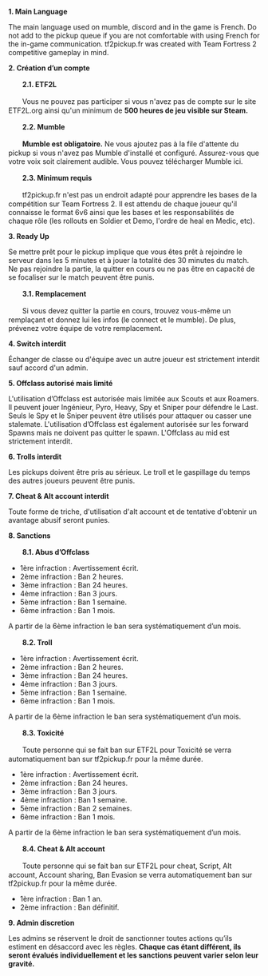 **1. Main Language**

The main language used on mumble, discord and in the game is French. Do not add to the pickup queue if you are not comfortable with using French for the in-game communication. tf2pickup.fr was created with Team Fortress 2 competitive gameplay in mind.

**2. Création d’un compte**

　　**2.1. ETF2L**

 　　Vous ne pouvez pas participer si vous n'avez pas de compte sur le site ETF2L.org ainsi qu'un minimum de __500 heures de jeu visible sur Steam.__

　　**2.2. Mumble**

　　__Mumble est obligatoire.__ Ne vous ajoutez pas à la file d'attente du pickup si vous n'avez pas Mumble d'installé et configuré. Assurez-vous que votre voix soit clairement audible. Vous pouvez télécharger Mumble ici.

　　**2.3. Minimum requis**

　　tf2pickup.fr n'est pas un endroit adapté pour apprendre les bases de la compétition sur Team Fortress 2. Il est attendu de chaque joueur qu'il connaisse le format 6v6 ainsi que les bases et les responsabilités de chaque rôle (les rollouts en Soldier et Demo, l'ordre de heal en Medic, etc).

**3. Ready Up**

Se mettre prêt pour le pickup implique que vous êtes prêt à rejoindre le serveur dans les 5 minutes et à jouer la totalité des 30 minutes du match. Ne pas rejoindre la partie, la quitter en cours ou ne pas être en capacité de se focaliser sur le match peuvent être punis.

　　**3.1. Remplacement**

　　Si vous devez quitter la partie en cours, trouvez vous-même un remplaçant et donnez lui les infos (le connect et le mumble). De plus, prévenez votre équipe de votre remplacement.

**4. Switch interdit**

Échanger de classe ou d'équipe avec un autre joueur est strictement interdit sauf accord d'un admin.

**5. Offclass autorisé mais limité**

L'utilisation d’Offclass est autorisée mais limitée aux Scouts et aux Roamers. Il peuvent jouer Ingénieur, Pyro, Heavy, Spy et Sniper pour défendre le Last. Seuls le Spy et le Sniper peuvent être utilisés pour attaquer ou casser une stalemate. L'utilisation d’Offclass est également autorisée sur les forward Spawns mais ne doivent pas quitter le spawn. L'Offclass au mid est strictement interdit.

**6. Trolls interdit**

Les pickups doivent être pris au sérieux. Le troll et le gaspillage du temps des autres joueurs peuvent être punis.

**7. Cheat & Alt account interdit**

Toute forme de triche, d'utilisation d'alt account et de tentative d'obtenir un avantage abusif seront punies.

**8. Sanctions**

　　**8.1. Abus d’Offclass**

- 1ère infraction : Avertissement écrit.
- 2ème infraction : Ban 2 heures.
- 3ème infraction :  Ban 24 heures.
- 4ème infraction : Ban 3 jours.
- 5ème infraction : Ban 1 semaine.
- 6ème infraction : Ban 1 mois.

A partir de la 6ème infraction le ban sera systématiquement d’un mois.

　　**8.2. Troll**

- 1ère infraction : Avertissement écrit.
- 2ème infraction : Ban 2 heures.
- 3ème infraction :  Ban 24 heures.
- 4ème infraction : Ban 3 jours.
- 5ème infraction : Ban 1 semaine.
- 6ème infraction : Ban 1 mois.

A partir de la 6ème infraction le ban sera systématiquement d’un mois.

　　**8.3. Toxicité**

　　Toute personne qui se fait ban sur ETF2L pour Toxicité se verra automatiquement ban sur tf2pickup.fr pour la même durée.

- 1ère infraction : Avertissement écrit.
- 2ème infraction : Ban 24 heures.
- 3ème infraction :  Ban 3 jours.
- 4ème infraction : Ban 1 semaine.
- 5ème infraction : Ban 2 semaines.
- 6ème infraction : Ban 1 mois.

A partir de la 6ème infraction le ban sera systématiquement d’un mois.

　　**8.4. Cheat & Alt account**

　　Toute personne qui se fait ban sur ETF2L pour cheat, Script, Alt account, Account sharing, Ban Evasion se verra automatiquement ban sur tf2pickup.fr pour la même durée. 

- 1ère infraction : Ban 1 an.
- 2ème infraction : Ban définitif.

**9. Admin discretion**

Les admins se réservent le droit de sanctionner toutes actions qu’ils estiment en désaccord avec les règles. **Chaque cas étant différent, ils seront  évalués individuellement et les sanctions peuvent varier selon leur gravité.**
